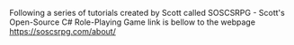 
Following a series of tutorials created by Scott called SOSCSRPG - Scott's Open-Source C# Role-Playing Game
link is bellow to the webpage
https://soscsrpg.com/about/
